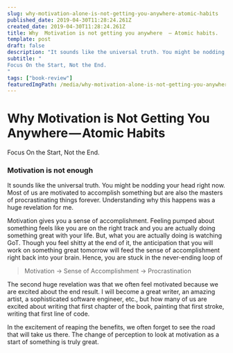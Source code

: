 ```yaml
---
slug: why-motivation-alone-is-not-getting-you-anywhere-atomic-habits
published_date: 2019-04-30T11:28:24.261Z
created_date: 2019-04-30T11:28:24.261Z
title: Why  Motivation is not getting you anywhere  — Atomic habits.
template: post
draft: false
description: "It sounds like the universal truth. You might be nodding your head right now. Most of us are motivated to accomplish something but are also the masters of procrastinating things forever…"
subtitle: "
Focus On the Start, Not the End.
"
tags: ["book-review"]
featuredImgPath: /media/why-motivation-alone-is-not-getting-you-anywhere-atomic-habits-featured.png
---
```

# Why Motivation is Not Getting You Anywhere — Atomic Habits

Focus On the Start, Not the End.

### Motivation is not enough

It sounds like the universal truth. You might be nodding your head right now. Most of us are motivated to accomplish something but are also the masters of procrastinating things forever. Understanding why this happens was a huge revelation for me.

Motivation gives you a sense of accomplishment. Feeling pumped about something feels like you are on the right track and you are actually doing something great with your life. But, what you are actually doing is watching GoT. Though you feel shitty at the end of it, the anticipation that you will work on something great tomorrow will feed the sense of accomplishment right back into your brain. Hence, you are stuck in the never-ending loop of

> Motivation -> Sense of Accomplishment -> Procrastination

The second huge revelation was that we often feel motivated because we are excited about the end result. I will become a great writer, an amazing artist, a sophisticated software engineer, etc., but how many of us are excited about writing that first chapter of the book, painting that first stroke, writing that first line of code.

In the excitement of reaping the benefits, we often forget to see the road that will take us there. The change of perception to look at motivation as a start of something is truly great.


